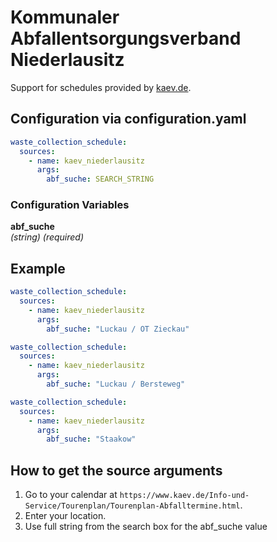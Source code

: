 # Kommunaler Abfallentsorgungsverband Niederlausitz

Support for schedules provided by [kaev.de](https://www.kaev.de/).

## Configuration via configuration.yaml

```yaml
waste_collection_schedule:
  sources:
    - name: kaev_niederlausitz
      args:
        abf_suche: SEARCH_STRING
```

### Configuration Variables

**abf_suche**<br>
*(string) (required)*


## Example

```yaml
waste_collection_schedule:
  sources:
    - name: kaev_niederlausitz
      args:
        abf_suche: "Luckau / OT Zieckau"
```

```yaml
waste_collection_schedule:
  sources:
    - name: kaev_niederlausitz
      args:
        abf_suche: "Luckau / Bersteweg"
```

```yaml
waste_collection_schedule:
  sources:
    - name: kaev_niederlausitz
      args:
        abf_suche: "Staakow"
```


## How to get the source arguments

1. Go to your calendar at `https://www.kaev.de/Info-und-Service/Tourenplan/Tourenplan-Abfalltermine.html`.
2. Enter your location.
3. Use full string from the search box for the abf_suche value
